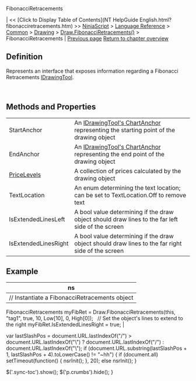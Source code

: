 ﻿










 


FibonacciRetracements







| &lt;&lt; [Click to Display Table of Contents](NT HelpGuide English.html?fibonacciretracements.htm) &gt;&gt;
 [NinjaScript](ninjascript.htm) &gt; [Language Reference](language_reference_wip.htm) &gt; [Common](common.htm) &gt; [Drawing](drawing.htm) &gt; [Draw.FibonacciRetracements()](draw_fibonacciretracements.htm) &gt;
FibonacciRetracements | [Previous page](draw_fibonacciretracements.htm)
[Return to chapter overview](draw_fibonacciretracements.htm)










Definition
----------


Represents an interface that exposes information regarding a Fibonacci Retracements [IDrawingTool](idrawingtool.htm).


 


Methods and Properties
----------------------




|  |  |
| --- | --- |
| StartAnchor | An [IDrawingTool's ChartAnchor](idrawingtool.htm#chartanchor) representing the starting point of the drawing object |
| EndAnchor | An [IDrawingTool's ChartAnchor](idrawingtool.htm#chartanchor) representing the end point of the drawing object |
| [PriceLevels](pricelevels.htm) | A collection of prices calculated by the drawing object |
| TextLocation | An enum determining the text location; can be set to TextLocation.Off to remove text |
| IsExtendedLinesLeft | A bool value determining if the draw object should draw lines to the far left side of the screen |
| IsExtendedLinesRight | A bool value determining if the draw object should draw lines to the far right side of the screen |





Example
-------




| ns |
| --- |
| // Instantiate a FibonacciRetracements object
FibonacciRetracements myFibRet = Draw.FibonacciRetracements(this, "tag1", true, 10, Low[10], 0, High[0]);
 
// Set the object's lines to extend to the right
myFibRet.IsExtendedLinesRight = true; |






 
 var lastSlashPos = document.URL.lastIndexOf("/") &gt; document.URL.lastIndexOf("\\") ? document.URL.lastIndexOf("/") : document.URL.lastIndexOf("\\");
 if (document.URL.substring(lastSlashPos + 1, lastSlashPos + 4).toLowerCase() != "~hh") {
 if (document.all) setTimeout(function() {
 nsrInit();
 }, 20);
 else nsrInit();
 }
 
 
 $('.sync-toc').show();
 $('p.crumbs').hide();
 }
 
 
 



